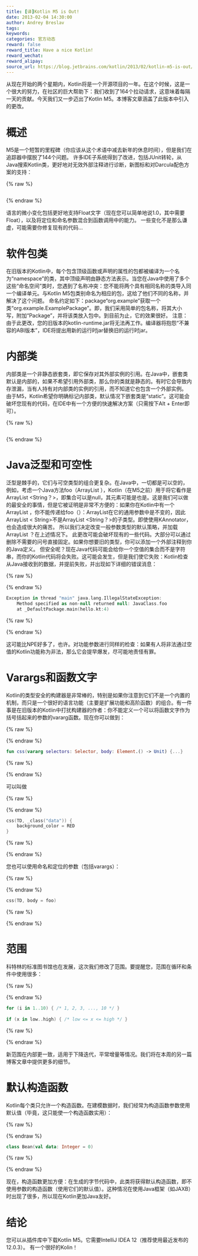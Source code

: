 ```yaml
---
title: [译]Kotlin M5 is Out!
date: 2013-02-04 14:30:00
author: Andrey Breslav
tags:
keywords:
categories: 官方动态
reward: false
reward_title: Have a nice Kotlin!
reward_wechat:
reward_alipay:
source_url: https://blog.jetbrains.com/kotlin/2013/02/kotlin-m5-is-out/
---
```


从现在开始的两个星期内，Kotlin将是一个开源项目的一年。在这个时候，这是一个很大的努力，在社区的巨大帮助下：我们收到了164个拉动请求，这意味着每隔一天的贡献。今天我们又一步迈出了Kotlin M5。本博客文章涵盖了此版本中引入的更改。
# 概述

M5是一个短暂的里程碑（你应该从这个术语中减去新年的休息时间），但是我们在追踪器中摆脱了144个问题。
许多IDE子系统得到了改进，包括JUnit转轮，从Java搜索Kotlin类，更好地对无效外部注释进行诊断，新图标和对Darcula配色方案的支持：

{% raw %}
<p><a href="https://i2.wp.com/blog.jetbrains.com/kotlin/files/2013/02/Darcula.png"><img alt="" class="aligncenter size-medium wp-image-836" data-recalc-dims="1" sizes="(max-width: 300px) 100vw, 300px" src="https://i2.wp.com/blog.jetbrains.com/kotlin/files/2013/02/Darcula.png?resize=300%2C224&amp;ssl=1" srcset="https://i2.wp.com/blog.jetbrains.com/kotlin/files/2013/02/Darcula.png?resize=300%2C224&amp;ssl=1 300w, https://i2.wp.com/blog.jetbrains.com/kotlin/files/2013/02/Darcula.png?w=965&amp;ssl=1 965w"/></a></p>
{% endraw %}

语言的微小变化包括更好地支持Float文字（现在您可以简单地说1.0，其中需要Float），以及将定位和命名参数混合到函数调用中的能力。
一些变化不是那么谦虚，可能需要你修复现有的代码...
# 软件包类

在旧版本的Kotlin中，每个包含顶级函数或声明的属性的包都被编译为一个名为“namespace”的类，其中顶级声明由静态方法表示。当您在Java中使用了多个这些“命名空间”类时，您遇到了名称冲突：您不能将两个具有相同名称的类导入同一个编译单元。与Kotlin M5包类别命名为相应的包，这给了他们不同的名称，并解决了这个问题。
命名约定如下：package“org.example”获取一个类“org.example.ExamplePackage”。即，我们采用简单的包名称，将其大小写，附加“Package”，并将该类放入包中。到目前为止，它的效果很好。
注意：由于此更改，您的旧版本的kotlin-runtime.jar将无法再工作。编译器将抱怨“不兼容的ABI版本”，IDE将提出用新的运行时jar替换旧的运行时jar。
# 内部类

内部类是一个非静态嵌套类，即它保存对其外部实例的引用。在Java中，嵌套类默认是内部的，如果不希望引用外部类，那么你的类就是静态的。有时它会导致内存泄漏，当有人持有对内部类的实例的引用，而不知道它也包含一个外部实例。
由于M5，Kotlin希望你明确标记内部类，默认情况下嵌套类是“static”。这可能会破坏您现有的代码，在IDE中有一个方便的快速解决方案（只需按下Alt + Enter即可）。

{% raw %}
<p><img alt="" class="aligncenter" data-recalc-dims="1" src="https://i0.wp.com/www.evernote.com/shard/s171/sh/b06bbb46-0577-47f3-a715-f3473e1b4f16/e8cb41d5ccdd6ff192c7647619bf47d5/res/df4fb94b-51ea-4923-8538-ea590dbb5467/Add_inner_modifier-20130204-135715.png.jpg?w=640&amp;ssl=1"/></p>
{% endraw %}

# Java泛型和可空性

泛型是棘手的，它们与可空类型的组合更复杂。在Java中，一切都是可以空的，例如，考虑一个Java方法foo（ArrayList <String>），Kotlin（在M5之前）用于将它看作是ArrayList <String？>，即集合可以是null，其元素可能是也是。这是我们可以做的最安全的事情，但是它被证明是非常不方便的：如果你在Kotlin中有一个ArrayList <String>，你不能传递给foo（）：ArrayList在它的通用参数中是不变的，因此ArrayList < String>不是ArrayList <String？>的子类型。即使使用KAnnotator，也会造成很大的痛苦。
所以我们决定改变一般参数类型的默认策略，并加载ArrayList <String>？在上述情况下。
此更改可能会破坏现有的一些代码。大部分可以通过删除不需要的问号直接固定。如果你想要旧的类型，你可以添加一个外部注释到你的Java定义。
但安全呢？现在Java代码可能会给你一个空值的集合而不是字符串，而你的Kotlin代码将会失败。这可能会发生，但是我们使它失败：Kotlin检查从Java接收到的数据，并提前失败，并出现如下详细的错误消息：

{% raw %}
<p></p>
{% endraw %}

```kotlin
Exception in thread "main" java.lang.IllegalStateException:
    Method specified as non-null returned null: JavaClass.foo
    at _DefaultPackage.main(hello.kt:4)
```

{% raw %}
<p></p>
{% endraw %}

这可能比NPE好多了，也许。对功能参数进行同样的检查：如果有人将非法通过空值的Kotlin功能称为非法，那么它会提早爆发，尽可能地责怪有罪。
# Varargs和函数文字

Kotlin的类型安全的构建器是非常棒的，特别是如果你注意到它们不是一个内置的机制，而只是一个很好的语言功能（主要是扩展功能和高阶函数）的组合。有一件事是在旧版本的Kotlin中打扰构建器的作者：你不能定义一个可以将函数文字作为括号括起来的参数的vararg函数。现在你可以做到：

{% raw %}
<p></p>
{% endraw %}

```kotlin
fun css(vararg selectors: Selector, body: Element.() -> Unit) {...}
```

{% raw %}
<p></p>
{% endraw %}

可以叫做

{% raw %}
<p></p>
{% endraw %}

```kotlin
css(TD, _class("data")) {
    background_color = RED
}
```

{% raw %}
<p></p>
{% endraw %}

您也可以使用命名和定位的参数（包括varargs）：

{% raw %}
<p></p>
{% endraw %}

```kotlin
css(TD, body = foo)
```

{% raw %}
<p></p>
{% endraw %}

# 范围

科特林的标准图书馆也在发展，这次我们修改了范围。要提醒您，范围在循环和条件中使用很多：

{% raw %}
<p></p>
{% endraw %}

```kotlin
for (i in 1..10) { /* 1, 2, 3, ..., 10 */ } 
 
if (x in low..high) { /* low <= x <= high */ }
```

{% raw %}
<p></p>
{% endraw %}

新范围在内部更一致，适用于下降迭代，平常增量等情况。我们将在本周的另一篇博客文章中提供更多的细节。
# 默认构造函数

Kotlin每个类只允许一个构造函数。在建模数据时，我们经常为构造函数参数使用默认值（毕竟，这只能使一个构造函数实用）：

{% raw %}
<p></p>
{% endraw %}

```kotlin
class Bean(val data: Integer = 0)
```

{% raw %}
<p></p>
{% endraw %}

现在，构造函数更加方便：在生成的字节代码中，此类将获得默认构造函数，即不使用参数的构造函数（使用它们的默认值）。这种情况在使用Java框架（如JAXB）时出现了很多，所以现在Kotlin更加Java友好。
# 结论

您可以从插件库中下载Kotlin M5。它需要IntelliJ IDEA 12（推荐使用最近发布的12.0.3）。
有一个很好的Kolin！
